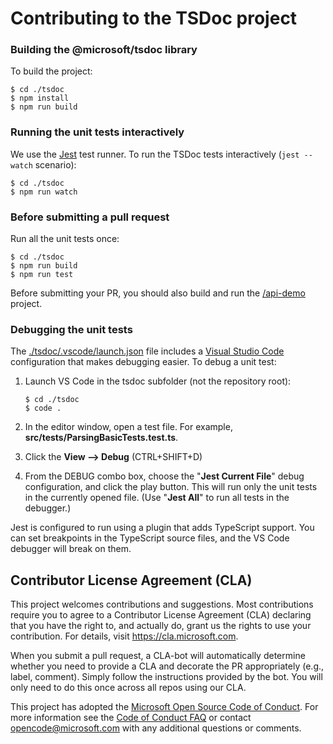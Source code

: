 # Contributing to the TSDoc project

### Building the @microsoft/tsdoc library

To build the project:

```
$ cd ./tsdoc
$ npm install
$ npm run build
```

### Running the unit tests interactively

We use the [Jest](https://jestjs.io/) test runner.  To run the TSDoc tests interactively (`jest --watch` scenario):

```
$ cd ./tsdoc
$ npm run watch
```

### Before submitting a pull request

Run all the unit tests once:

```
$ cd ./tsdoc
$ npm run build
$ npm run test
```

Before submitting your PR, you should also build and run the [/api-demo](./api-demo/) project.


### Debugging the unit tests

The [./tsdoc/.vscode/launch.json](./tsdoc/.vscode/launch.json) file includes a
[Visual Studio Code](https://code.visualstudio.com/) configuration that makes debugging
easier.  To debug a unit test:

1. Launch VS Code in the tsdoc subfolder (not the repository root):

   ```
   $ cd ./tsdoc
   $ code .
   ```

2. In the editor window, open a test file. For example, **src/__tests__/ParsingBasicTests.test.ts**.

3. Click the **View --> Debug** (CTRL+SHIFT+D)

4. From the DEBUG combo box, choose the "**Jest Current File**" debug configuration, and click the play button.
This will run only the unit tests in the currently opened file.  (Use "**Jest All**" to run all tests in
the debugger.)

Jest is configured to run using a plugin that adds TypeScript support.  You can set breakpoints in
the TypeScript source files, and the VS Code debugger will break on them.


##  Contributor License Agreement (CLA)

This project welcomes contributions and suggestions.  Most contributions require you to agree to a
Contributor License Agreement (CLA) declaring that you have the right to, and actually do, grant us
the rights to use your contribution. For details, visit https://cla.microsoft.com.

When you submit a pull request, a CLA-bot will automatically determine whether you need to provide
a CLA and decorate the PR appropriately (e.g., label, comment). Simply follow the instructions
provided by the bot. You will only need to do this once across all repos using our CLA.

This project has adopted the [Microsoft Open Source Code of Conduct](https://opensource.microsoft.com/codeofconduct/).
For more information see the [Code of Conduct FAQ](https://opensource.microsoft.com/codeofconduct/faq/) or
contact [opencode@microsoft.com](mailto:opencode@microsoft.com) with any additional questions or comments.
